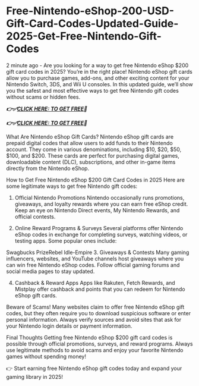 # Free-Nintendo-eShop-200-USD-Gift-Card-Codes-Updated-Guide-2025-Get-Free-Nintendo-Gift-Codes
2 minute ago - Are you looking for a way to get free Nintendo eShop $200 gift card codes in 2025? You’re in the right place! Nintendo eShop gift cards allow you to purchase games, add-ons, and other exciting content for your Nintendo Switch, 3DS, and Wii U consoles. In this updated guide, we’ll show you the safest and most effective ways to get free Nintendo gift codes without scams or hidden fees.

***👉✅[CLICK HERE: TO GET FREE](https://btadeal.com/n3e7s6g3c/)🔶***

***👉✅[CLICK HERE: TO GET FREE](https://btadeal.com/n3e7s6g3c/)🔶***


What Are Nintendo eShop Gift Cards?
Nintendo eShop gift cards are prepaid digital codes that allow users to add funds to their Nintendo account. They come in various denominations, including $10, $20, $50, $100, and $200. These cards are perfect for purchasing digital games, downloadable content (DLC), subscriptions, and other in-game items directly from the Nintendo eShop.

How to Get Free Nintendo eShop $200 Gift Card Codes in 2025
Here are some legitimate ways to get free Nintendo gift codes:

1. Official Nintendo Promotions
Nintendo occasionally runs promotions, giveaways, and loyalty rewards where you can earn free eShop credit. Keep an eye on Nintendo Direct events, My Nintendo Rewards, and official contests.

2. Online Reward Programs & Surveys
Several platforms offer Nintendo eShop codes in exchange for completing surveys, watching videos, or testing apps. Some popular ones include:

Swagbucks
PrizeRebel
Idle-Empire
3. Giveaways & Contests
Many gaming influencers, websites, and YouTube channels host giveaways where you can win free Nintendo eShop codes. Follow official gaming forums and social media pages to stay updated.

4. Cashback & Reward Apps
Apps like Rakuten, Fetch Rewards, and Mistplay offer cashback and points that you can redeem for Nintendo eShop gift cards.

Beware of Scams!
Many websites claim to offer free Nintendo eShop gift codes, but they often require you to download suspicious software or enter personal information. Always verify sources and avoid sites that ask for your Nintendo login details or payment information.

Final Thoughts
Getting free Nintendo eShop $200 gift card codes is possible through official promotions, surveys, and reward programs. Always use legitimate methods to avoid scams and enjoy your favorite Nintendo games without spending money!

👉 Start earning free Nintendo eShop gift codes today and expand your gaming library in 2025!
